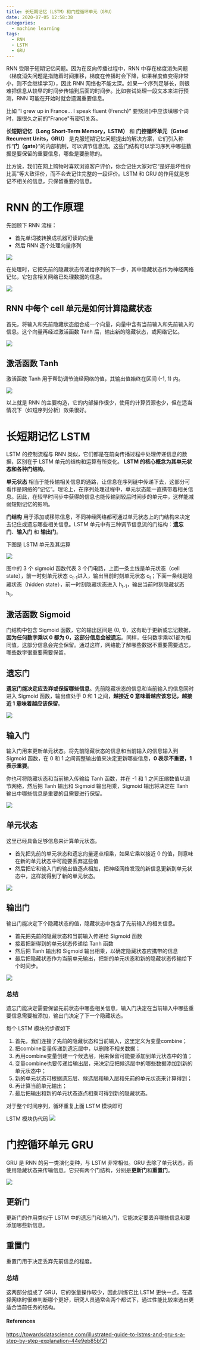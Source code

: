 ```yaml
---
title: 长短期记忆（LSTM）和门控循环单元（GRU）
date: 2020-07-05 12:58:38
categories:
  - machine learning
tags:
  - RNN
  - LSTM
  - GRU
---
```

RNN 受限于短期记忆问题。因为在反向传播过程中，RNN 中存在梯度消失问题（梯度消失问题是指随着时间推移，梯度在传播时会下降，如果梯度值变得非常小，则不会继续学习），因此 RNN 网络也不能太深。如果一个序列足够长，则很难把信息从较早的时间步传输到后面的时间步。比如尝试处理一段文本来进行预测，RNN 可能在开始时就会遗漏重要信息。
<!--more-->
比如 “I grew up in France... I speak fluent (French)” 要预测()中应该填哪个词时，跟很久之前的"France"有密切关系。

**长短期记忆（Long Short-Term Memory，LSTM）** 和 **门控循环单元（Gated Recurrent Units，GRU）** 是克服短期记忆问题提出的解决方案，它们引入称作“**门（gate）**”的内部机制，可以调节信息流。这些门结构可以学习序列中哪些数据是要保留的重要信息，哪些是要删除的。

比方说，我们在网上购物时喜欢浏览客户评价，你会记住大家对它“是好是坏性价比高”等大致评价，而不会去记住完整的一段评价。LSTM 和 GRU 的作用就是忘记不相关的信息，只保留重要的信息。

# RNN 的工作原理
先回顾下 RNN 流程：
- 首先单词被转换成机器可读的向量
- 然后 RNN 逐个处理向量序列

![](1_AQ52bwW55GsJt6HTxPDuMA.gif)

在处理时，它把先前的隐藏状态传递给序列的下一步，其中隐藏状态作为神经网络记忆，它包含相关网络已处理数据的信息。

![](1_o-Cq5U8-tfa1_ve2Pf3nfg.gif)

## RNN 中每个 cell 单元是如何计算隐藏状态

首先，将输入和先前隐藏状态组合成一个向量，向量中含有当前输入和先前输入的信息。这个向量再经过激活函数 Tanh 后，输出新的隐藏状态，或网络记忆。

![](v2-2b1af1c81d7465b39cdf18c39de41d84_b.gif)

## 激活函数 Tanh
激活函数 Tanh 用于帮助调节流经网络的值，其输出值始终在区间 (-1, 1) 内。

![](v2-e1f53149d1f9631c1af50805dbb4e3dc_b.gif)

以上就是 RNN 的主要构造，它的内部操作很少，使用的计算资源也少，但在适当情况下（如短序列分析）效果很好。


# 长短期记忆 LSTM
LSTM 的控制流程与 RNN 类似，它们都是在前向传播过程中处理传递信息的数据，区别在于 LSTM 单元的结构和运算有所变化。
**LSTM 的核心概念为其单元状态和各种门结构**。

**单元状态** 相当于能传输相关信息的通路，让信息在序列链中传递下去，这部分可看作是网络的“记忆”。理论上，在序列处理过程中，单元状态能一直携带着相关信息。因此，在较早时间步中获得的信息也能传输到较后时间步的单元中，这样能减弱短期记忆的影响。

**门结构** 用于添加或移除信息，不同神经网络都可通过单元状态上的门结构来决定去记住或遗忘哪些相关信息。LSTM 单元中有三种调节信息流的门结构：**遗忘门**、**输入门** 和 **输出门**。

下图是 LSTM 单元及其运算

![](markdown-img-paste-20200705144642781.png)

图中的 3 个 sigmoid 函数代表 3 个门电路，上面一条主线是单元状态（cell state），前一时刻单元状态 c<sub>t-1</sub>进入，输出当前时刻单元状态 c<sub>t</sub>；下面一条线是隐藏状态（hidden state），前一时刻隐藏状态进入 h<sub>t-1</sub>，输出当前时刻隐藏状态 h<sub>t</sub>。

## 激活函数 Sigmoid
门结构中包含 Sigmoid 函数，它的输出区间是 (0, 1)，这有助于更新或忘记数据，**因为任何数字乘以 0 都为 0，这部分信息会被遗忘**。同样，任何数字乘以1都为相同值，这部分信息会完全保留。通过这样，网络能了解哪些数据不重要需要遗忘，哪些数字很重要需要保留。


## 遗忘门
**遗忘门能决定应丢弃或保留哪些信息**。先前隐藏状态的信息和当前输入的信息同时进入 Sigmoid 函数，输出值处于 0 和 1 之间，**越接近 0 意味着越应该忘记，越接近 1 意味着越应该保留**。

![](1_GjehOa513_BgpDDP6Vkw2Q.gif)

## 输入门
输入门用来更新单元状态。将先前隐藏状态的信息和当前输入的信息输入到 Sigmoid 函数，在 0 和 1 之间调整输出值来决定更新哪些信息，**0 表示不重要，1 表示重要**。

你也可将隐藏状态和当前输入传输给 Tanh 函数，并在 -1 和 1 之间压缩数值以调节网络，然后把 Tanh 输出和 Sigmoid 输出相乘，Sigmoid 输出将决定在 Tanh 输出中哪些信息是重要的且需要进行保留。

![](v2-1167da9a6386278cda018b3da01f006d_b.gif)

## 单元状态
这里已经具备足够信息来计算单元状态。
- 首先把先前的单元状态和遗忘向量逐点相乘，如果它乘以接近 0 的值，则意味在新的单元状态中可能要丢弃这些值
- 然后把它和输入门的输出值逐点相加，把神经网络发现的新信息更新到单元状态中，这样就得到了新的单元状态。

![](1_S0rXIeO_VoUVOyrYHckUWg.gif)

## 输出门
输出门能决定下个隐藏状态的值，隐藏状态中包含了先前输入的相关信息。
- 首先把先前的隐藏状态和当前输入传递给 Sigmoid 函数
- 接着把新得到的单元状态传递给 Tanh 函数
- 然后把 Tanh 输出和 Sigmoid 输出相乘，以确定隐藏状态应携带的信息
- 最后把隐藏状态作为当前单元输出，把新的单元状态和新的隐藏状态传输给下个时间步。

![](1_VOXRGhOShoWWks6ouoDN3Q.gif)

### 总结
遗忘门能决定需要保留先前状态中哪些相关信息，输入门决定在当前输入中哪些重要信息需要被添加，输出门决定了下一个隐藏状态。

每个 LSTM 模块的步骤如下

1. 首先，我们连接了先前的隐藏状态和当前输入，这里定义为变量combine；
2. 把combine变量传递到遗忘层中，以删除不相关数据；
3. 再用combine变量创建一个候选层，用来保留可能要添加到单元状态中的值；
4. 变量combine也要传递给输出层，来决定应把候选层中的哪些数据添加到新的单元状态中；
5. 新的单元状态可根据遗忘层、候选层和输入层和先前的单元状态来计算得到；
6. 再计算当前单元输出；
7. 最后把输出和新的单元状态逐点相乘可得到新的隐藏状态。

对于整个时间序列，循环重复上面 LSTM 模块即可

LSTM 模块伪代码
![](1_p2yXhtxmYflEUrTC1rCoUA.png)


# 门控循环单元 GRU
GRU 是 RNN 的另一类演化变种，与 LSTM 非常相似。GRU 去除了单元状态，而使用隐藏状态来传输信息。它只有两个门结构，分别是**更新门**和**重置门**。

![](1_jhi5uOm9PvZfmxvfaCektw.png)

## 更新门
更新门的作用类似于 LSTM 中的遗忘门和输入门，它能决定要丢弃哪些信息和要添加哪些新信息。

## 重置门
重置门用于决定丢弃先前信息的程度。

### 总结
这两部分组成了 GRU，它的张量操作较少，因此训练它比 LSTM 更快一点。在选择网络时很难判断哪个更好，研究人员通常会两个都试下，通过性能比较来选出更适合当前任务的结构。



#### References
https://towardsdatascience.com/illustrated-guide-to-lstms-and-gru-s-a-step-by-step-explanation-44e9eb85bf21
